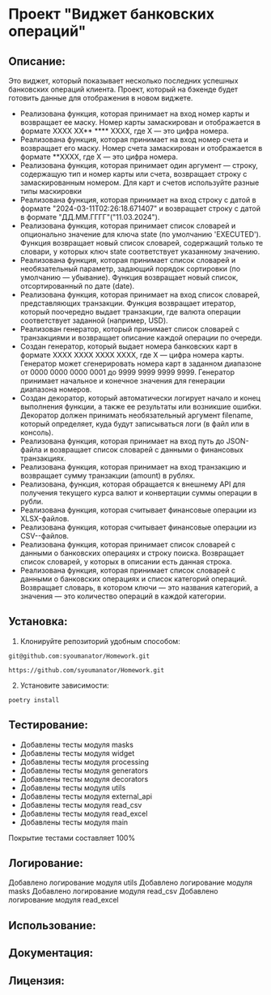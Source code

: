 # Проект "Виджет банковских операций"

## Описание:

Это виджет, который показывает несколько последних успешных банковских операций клиента.  Проект, 
который на бэкенде будет готовить данные для отображения в новом виджете.

* Реализована функция, которая принимает на вход номер карты и возвращает ее маску.
    Номер карты замаскирован и отображается в формате
    XXXX XX** **** XXXX, где X — это цифра номера.
* Реализована функция, которая принимает на вход номер счета и возвращает его маску.
    Номер счета замаскирован и отображается в формате **XXXX,
     где X — это цифра номера.
* Реализована функция, которая принимает один аргумент — строку, содержащую тип и номер карты или счета,
    возвращает строку с замаскированным номером.
    Для карт и счетов используйте разные типы маскировки
* Реализована функция, которая принимает на вход строку с датой в формате 
    "2024-03-11T02:26:18.671407" и возвращает строку с датой в формате "ДД.ММ.ГГГГ"("11.03.2024").
* Реализована функция, которая принимает список словарей
    и опционально значение для ключа state (по умолчанию 'EXECUTED').
    Функция возвращает новый список словарей, содержащий только те словари,
    у которых ключ state соответствует указанному значению.
* Реализована функция, которая принимает список словарей и необязательный параметр,
    задающий порядок сортировки (по умолчанию — убывание).
    Функция возвращает новый список, отсортированный по дате (date).
* Реализована функция, которая принимает на вход список словарей, представляющих транзакции.
    Функция возвращает итератор, который поочередно выдает транзакции, 
    где валюта операции соответствует заданной (например, USD).
* Реализован генератор, который принимает список словарей с транзакциями 
    и возвращает описание каждой операции по очереди.
* Создан генератор, который выдает номера банковских карт в формате XXXX XXXX XXXX XXXX,
    где X — цифра номера карты. Генератор может сгенерировать номера карт
    в заданном диапазоне от 0000 0000 0000 0001 до 9999 9999 9999 9999.
    Генератор принимает начальное и конечное значения для генерации диапазона номеров.
* Создан декоратор, который автоматически логирует начало и конец выполнения функции,
    а также ее результаты или возникшие ошибки. Декоратор должен принимать необязательный аргумент 
    filename, который определяет, куда будут записываться логи (в файл или в консоль).
* Реализована функция, которая принимает на вход путь до JSON-файла и возвращает список словарей 
    с данными о финансовых транзакциях.
* Реализована функция, которая принимает на вход транзакцию и возвращает сумму транзакции (amount) в рублях.
* Реализована, функция, которая обращается к внешнему API для получения текущего курса валют
    и конвертации суммы операции в рубли.
* Реализована функция, которая считывает финансовые операции из XLSX-файлов.
* Реализована функция, которая считывает финансовые операции из CSV--файлов.
* Реализована функция, которая принимает список словарей с данными о банковских операциях 
    и строку поиска. Возвращает список словарей, у которых в описании есть данная строка.
* Реализована функция, которая принимает список словарей с данными о банковских операциях и список категорий операций.
    Возвращает словарь, в котором ключи — это названия категорий, а значения — это количество операций в каждой категории.
## Установка:

1. Клонируйте репозиторий удобным способом:
```
git@github.com:syoumanator/Homework.git
```
```
https://github.com/syoumanator/Homework.git
```

2. Установите зависимости:
```
poetry install
```
## Тестирование:
* Добавлены тесты модуля masks
* Добавлены тесты модуля widget
* Добавлены тесты модуля processing
* Добавлены тесты модуля generators
* Добавлены тесты модуля decorators
* Добавлены тесты модуля utils
* Добавлены тесты модуля external_api
* Добавлены тесты модуля read_csv
* Добавлены тесты модуля read_excel
* Добавлены тесты модуля main


Покрытие тестами составляет 100%


## Логирование:
Добавлено логирование модуля utils
Добавлено логирование модуля masks
Добавлено логирование модуля read_csv
Добавлено логирование модуля read_excel


## Использование:


## Документация:


## Лицензия:
